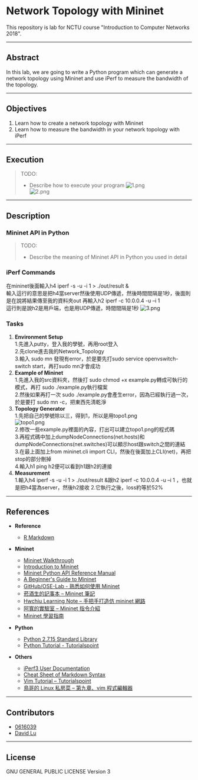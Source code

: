 # Network Topology with Mininet

This repository is lab for NCTU course "Introduction to Computer Networks 2018".

---
## Abstract

In this lab, we are going to write a Python program which can generate a network topology using Mininet and use iPerf to measure the bandwidth of the topology.

---
## Objectives

1. Learn how to create a network topology with Mininet
2. Learn how to measure the bandwidth in your network topology with iPerf

---
## Execution

> TODO: 
> * Describe how to execute your program
> ![1.png](https://github.com/nctucn/lab2-0616039/blob/master/1.png)  
![2.png](https://github.com/nctucn/lab2-0616039/blob/master/2.png)

---
## Description

### Mininet API in Python

> TODO:
> * Describe the meaning of Mininet API in Python you used in detail

### iPerf Commands
在mininet後面輸入h4 iperf -s -u -i 1 > ./out/result &  
輸入這行的意思是把h4當server然後使用UDP傳遞，然後時間間隔是1秒，後面則是在說將結果傳至我的資料夾out
再輸入h2 iperf -c 10.0.0.4 -u –i 1  
這行則是說h2是用戶端，也是用UDP傳遞，時間間隔是1秒
![3.png](https://github.com/nctucn/lab2-0616039/blob/master/3.png)

### Tasks


1. **Environment Setup**  
   1.先進入putty，登入我的學號，再用root登入  
   2.先clone進去我的Network_Topology  
   3.輸入 sudo mn 發現有error，於是要先打sudo service openvswitch-switch start，再打sudo mn才會成功  
2. **Example of Mininet**  
   1.先進入我的src資料夾，然後打 sudo chmod +x example.py轉成可執行的模式，再打 sudo ./example.py執行檔案  
   2.然後如果再打一次 sudo ./example.py會產生error，因為已經執行過一次，於是要打 sudo mn -c，把東西先清乾淨  
3. **Topology Generator**  
   1.先把自己的學號除以三，得到1，所以是用topo1.png  
    ![topo1.png](https://github.com/nctucn/lab2-0616039/blob/master/src/topo/topo1.png)  
   2.修改一些example.py裡面的內容，打出可以建立topo1.png的程式碼  
   3.再程式碼中加上dumpNodeConnections(net.hosts)和dumpNodeConnections(net.switches)可以顯示host跟switch之間的連結  
   3.在最上面加上from mininet.cli import CLI，然後在後面加上CLI(net)，再把stop的部分刪掉  
   4.輸入h1 ping h2便可以看到h1跟h2的連接  
4. **Measurement**  
   1.輸入h4 iperf -s -u -i 1 > ./out/result &跟h2 iperf -c 10.0.0.4 -u –i 1 ，也就是把h4當為server，然後h2接收
   2.它執行之後，loss約等於52%
---
## References
* **Reference**
    * [R Markdown](https://bookdown.org/tpemartin/rmarkdown_intro/markdown-syntax.html?fbclid=IwAR3fZ0iNt-WF-fF2xBfSPaI66cFbZ7nAPHmMtoIB-PJfDTI3APhjB1Bzs4Y)

* **Mininet**
    * [Mininet Walkthrough](http://mininet.org/walkthrough/)
    * [Introduction to Mininet](https://github.com/mininet/mininet/wiki/Introduction-to-Mininet)
    * [Mininet Python API Reference Manual](http://mininet.org/api/annotated.html)
    * [A Beginner's Guide to Mininet](https://opensourceforu.com/2017/04/beginners-guide-mininet/)
    * [GitHub/OSE-Lab - 熟悉如何使用 Mininet](https://github.com/OSE-Lab/Learning-SDN/blob/master/Mininet/README.md)
    * [菸酒生的記事本 – Mininet 筆記](https://blog.laszlo.tw/?p=81)
    * [Hwchiu Learning Note – 手把手打造仿 mininet 網路](https://hwchiu.com/setup-mininet-like-environment.html)
    * [阿寬的實驗室 – Mininet 指令介紹](https://ting-kuan.blog/2017/11/09/%E3%80%90mininet%E6%8C%87%E4%BB%A4%E4%BB%8B%E7%B4%B9%E3%80%91/)
    * [Mininet 學習指南](https://www.sdnlab.com/11495.html)
* **Python**
    * [Python 2.7.15 Standard Library](https://docs.python.org/2/library/index.html)
    * [Python Tutorial - Tutorialspoint](https://www.tutorialspoint.com/python/)
* **Others**
    * [iPerf3 User Documentation](https://iperf.fr/iperf-doc.php#3doc)
    * [Cheat Sheet of Markdown Syntax](https://www.markdownguide.org/cheat-sheet)
    * [Vim Tutorial – Tutorialspoint](https://www.tutorialspoint.com/vim/index.htm)
    * [鳥哥的 Linux 私房菜 – 第九章、vim 程式編輯器](http://linux.vbird.org/linux_basic/0310vi.php)

---
## Contributors

> 

* [0616039](https://github.com/0616039)
* [David Lu](https://github.com/yungshenglu)

---
## License

GNU GENERAL PUBLIC LICENSE Version 3
